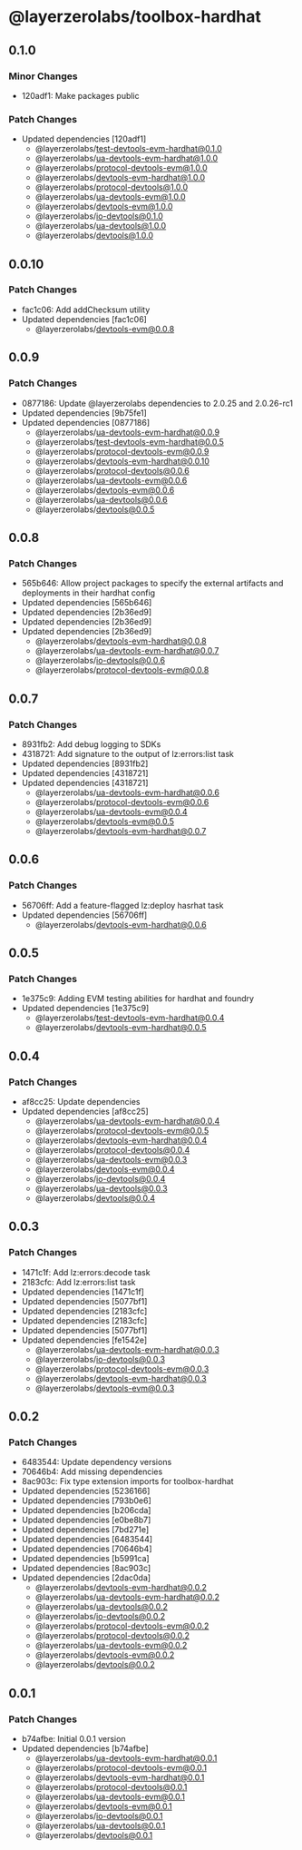 # @layerzerolabs/toolbox-hardhat

## 0.1.0

### Minor Changes

- 120adf1: Make packages public

### Patch Changes

- Updated dependencies [120adf1]
  - @layerzerolabs/test-devtools-evm-hardhat@0.1.0
  - @layerzerolabs/ua-devtools-evm-hardhat@1.0.0
  - @layerzerolabs/protocol-devtools-evm@1.0.0
  - @layerzerolabs/devtools-evm-hardhat@1.0.0
  - @layerzerolabs/protocol-devtools@1.0.0
  - @layerzerolabs/ua-devtools-evm@1.0.0
  - @layerzerolabs/devtools-evm@1.0.0
  - @layerzerolabs/io-devtools@0.1.0
  - @layerzerolabs/ua-devtools@1.0.0
  - @layerzerolabs/devtools@1.0.0

## 0.0.10

### Patch Changes

- fac1c06: Add addChecksum utility
- Updated dependencies [fac1c06]
  - @layerzerolabs/devtools-evm@0.0.8

## 0.0.9

### Patch Changes

- 0877186: Update @layerzerolabs dependencies to 2.0.25 and 2.0.26-rc1
- Updated dependencies [9b75fe1]
- Updated dependencies [0877186]
  - @layerzerolabs/ua-devtools-evm-hardhat@0.0.9
  - @layerzerolabs/test-devtools-evm-hardhat@0.0.5
  - @layerzerolabs/protocol-devtools-evm@0.0.9
  - @layerzerolabs/devtools-evm-hardhat@0.0.10
  - @layerzerolabs/protocol-devtools@0.0.6
  - @layerzerolabs/ua-devtools-evm@0.0.6
  - @layerzerolabs/devtools-evm@0.0.6
  - @layerzerolabs/ua-devtools@0.0.6
  - @layerzerolabs/devtools@0.0.5

## 0.0.8

### Patch Changes

- 565b646: Allow project packages to specify the external artifacts and deployments in their hardhat config
- Updated dependencies [565b646]
- Updated dependencies [2b36ed9]
- Updated dependencies [2b36ed9]
- Updated dependencies [2b36ed9]
  - @layerzerolabs/devtools-evm-hardhat@0.0.8
  - @layerzerolabs/ua-devtools-evm-hardhat@0.0.7
  - @layerzerolabs/io-devtools@0.0.6
  - @layerzerolabs/protocol-devtools-evm@0.0.8

## 0.0.7

### Patch Changes

- 8931fb2: Add debug logging to SDKs
- 4318721: Add signature to the output of lz:errors:list task
- Updated dependencies [8931fb2]
- Updated dependencies [4318721]
- Updated dependencies [4318721]
  - @layerzerolabs/ua-devtools-evm-hardhat@0.0.6
  - @layerzerolabs/protocol-devtools-evm@0.0.6
  - @layerzerolabs/ua-devtools-evm@0.0.4
  - @layerzerolabs/devtools-evm@0.0.5
  - @layerzerolabs/devtools-evm-hardhat@0.0.7

## 0.0.6

### Patch Changes

- 56706ff: Add a feature-flagged lz:deploy hasrhat task
- Updated dependencies [56706ff]
  - @layerzerolabs/devtools-evm-hardhat@0.0.6

## 0.0.5

### Patch Changes

- 1e375c9: Adding EVM testing abilities for hardhat and foundry
- Updated dependencies [1e375c9]
  - @layerzerolabs/test-devtools-evm-hardhat@0.0.4
  - @layerzerolabs/devtools-evm-hardhat@0.0.5

## 0.0.4

### Patch Changes

- af8cc25: Update dependencies
- Updated dependencies [af8cc25]
  - @layerzerolabs/ua-devtools-evm-hardhat@0.0.4
  - @layerzerolabs/protocol-devtools-evm@0.0.5
  - @layerzerolabs/devtools-evm-hardhat@0.0.4
  - @layerzerolabs/protocol-devtools@0.0.4
  - @layerzerolabs/ua-devtools-evm@0.0.3
  - @layerzerolabs/devtools-evm@0.0.4
  - @layerzerolabs/io-devtools@0.0.4
  - @layerzerolabs/ua-devtools@0.0.3
  - @layerzerolabs/devtools@0.0.4

## 0.0.3

### Patch Changes

- 1471c1f: Add lz:errors:decode task
- 2183cfc: Add lz:errors:list task
- Updated dependencies [1471c1f]
- Updated dependencies [5077bf1]
- Updated dependencies [2183cfc]
- Updated dependencies [2183cfc]
- Updated dependencies [5077bf1]
- Updated dependencies [fe1542e]
  - @layerzerolabs/ua-devtools-evm-hardhat@0.0.3
  - @layerzerolabs/io-devtools@0.0.3
  - @layerzerolabs/protocol-devtools-evm@0.0.3
  - @layerzerolabs/devtools-evm-hardhat@0.0.3
  - @layerzerolabs/devtools-evm@0.0.3

## 0.0.2

### Patch Changes

- 6483544: Update dependency versions
- 70646b4: Add missing dependencies
- 8ac903c: Fix type extension imports for toolbox-hardhat
- Updated dependencies [5236166]
- Updated dependencies [793b0e6]
- Updated dependencies [b206cda]
- Updated dependencies [e0be8b7]
- Updated dependencies [7bd271e]
- Updated dependencies [6483544]
- Updated dependencies [70646b4]
- Updated dependencies [b5991ca]
- Updated dependencies [8ac903c]
- Updated dependencies [2dac0da]
  - @layerzerolabs/devtools-evm-hardhat@0.0.2
  - @layerzerolabs/ua-devtools-evm-hardhat@0.0.2
  - @layerzerolabs/ua-devtools@0.0.2
  - @layerzerolabs/io-devtools@0.0.2
  - @layerzerolabs/protocol-devtools-evm@0.0.2
  - @layerzerolabs/protocol-devtools@0.0.2
  - @layerzerolabs/ua-devtools-evm@0.0.2
  - @layerzerolabs/devtools-evm@0.0.2
  - @layerzerolabs/devtools@0.0.2

## 0.0.1

### Patch Changes

- b74afbe: Initial 0.0.1 version
- Updated dependencies [b74afbe]
  - @layerzerolabs/ua-devtools-evm-hardhat@0.0.1
  - @layerzerolabs/protocol-devtools-evm@0.0.1
  - @layerzerolabs/devtools-evm-hardhat@0.0.1
  - @layerzerolabs/protocol-devtools@0.0.1
  - @layerzerolabs/ua-devtools-evm@0.0.1
  - @layerzerolabs/devtools-evm@0.0.1
  - @layerzerolabs/io-devtools@0.0.1
  - @layerzerolabs/ua-devtools@0.0.1
  - @layerzerolabs/devtools@0.0.1
